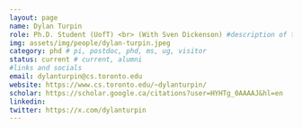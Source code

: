 ```yaml
---
layout: page
name: Dylan Turpin
role: Ph.D. Student (UofT) <br> (With Sven Dickenson) #description of the role
img: assets/img/people/dylan-turpin.jpeg
category: phd # pi, postdoc, phd, ms, ug, visitor
status: current # current, alumni
#links and socials
email: dylanturpin@cs.toronto.edu
website: https://www.cs.toronto.edu/~dylanturpin/
scholar: https://scholar.google.ca/citations?user=HYHTg_0AAAAJ&hl=en
linkedin: 
twitter: https://x.com/dylanturpin
---
```

